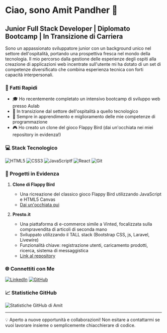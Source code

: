 # Ciao, sono Amit Pandher 👋

## Junior Full Stack Developer | Diplomato Bootcamp | In Transizione di Carriera

Sono un appassionato sviluppatore junior con un background unico nel settore dell'ospitalità, portando una prospettiva fresca nel mondo della tecnologia. Il mio percorso dalla gestione delle esperienze degli ospiti alla creazione di applicazioni web incentrate sull'utente mi ha dotato di un set di competenze diversificato che combina esperienza tecnica con forti capacità interpersonali.

### 🚀 Fatti Rapidi

- 🎓 Ho recentemente completato un intensivo bootcamp di sviluppo web presso Aulab
- 💼 In transizione dal settore dell'ospitalità a quello tecnologico
- 🌱 Sempre in apprendimento e miglioramento delle mie competenze di programmazione
- 🎮 Ho creato un clone del gioco Flappy Bird (dai un'occhiata nei miei repository in evidenza!)

### 💻 Stack Tecnologico

![HTML5](https://img.shields.io/badge/-HTML5-E34F26?style=flat-square&logo=html5&logoColor=white)
![CSS3](https://img.shields.io/badge/-CSS3-1572B6?style=flat-square&logo=css3)
![JavaScript](https://img.shields.io/badge/-JavaScript-F7DF1E?style=flat-square&logo=javascript&logoColor=black)f
![React](https://img.shields.io/badge/-React-61DAFB?style=flat-square&logo=react&logoColor=black)
![Git](https://img.shields.io/badge/-Git-F05032?style=flat-square&logo=git&logoColor=white)

### 🌟 Progetti in Evidenza

1. **Clone di Flappy Bird**
   - Una ricreazione del classico gioco Flappy Bird utilizzando JavaScript e HTML5 Canvas
   - [Dai un'occhiata qui](https://github.com/amitpandher03/Flappy-bird)

2. **Presto.it**
   - Una piattaforma di e-commerce simile a Vinted, focalizzata sulla compravendita di articoli di seconda mano
   - Sviluppato utilizzando il TALL stack (Bootstrap CSS, js, Laravel, Livewire)
   - Funzionalità chiave: registrazione utenti, caricamento prodotti, ricerca, sistema di messaggistica
   - [Link al repository](https://github.com/amitpandher03/presto.it)

### 🌐 Connettiti con Me

[![LinkedIn](https://img.shields.io/badge/-LinkedIn-0077B5?style=flat-square&logo=LinkedIn&logoColor=white)](https://www.linkedin.com/in/amit-pandher-junior-dev/)
[![GitHub](https://img.shields.io/badge/-GitHub-181717?style=flat-square&logo=GitHub&logoColor=white)](https://github.com/amitpandher03)

### 📈 Statistiche GitHub

![Statistiche GitHub di Amit](https://github-readme-stats.vercel.app/api?username=amitpandher03&show_icons=true&theme=radical)

---

💡 Aperto a nuove opportunità e collaborazioni! Non esitare a contattarmi se vuoi lavorare insieme o semplicemente chiacchierare di codice.
